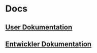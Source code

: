 # Docs

## <a href="https://ubs-pof-chatbot.github.io/Docs/UserDoc">User Dokumentation</a>
## <a href="https://ubs-pof-chatbot.github.io/Docs/DeveloperDoc">Entwickler Dokumentation</a>